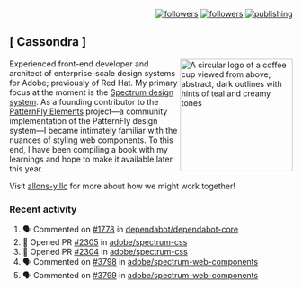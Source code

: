 <p align="right"><a rel="me" href="https://front-end.social/@castastrophe">
    <img alt="followers" title="Follow me on Mastodon" src="https://img.shields.io/mastodon/follow/109297102751309835?domain=https%3A%2F%2Ffront-end.social&label=Follow&logo=mastodon&logoColor=white&style=for-the-badge&labelColor=008080&color=006969"/></a>
  <a href="https://codepen.io/castastrophe/">
    <img alt="followers" title="Follow me on CodePen" src="https://img.shields.io/badge/16-1?color=640464&labelColor=7c007c&style=for-the-badge&logo=codepen&label=Follow"/></a>
<a href="https://castastrophe.medium.com/">
    <img alt="publishing" title="View articles on Medium" src="https://img.shields.io/badge/107-1?color=666&labelColor=444&label=subscribe&logo=medium&logoColor=white&style=for-the-badge"/></a>
</p>

## [&nbsp;Cassondra&nbsp;]

<img align="right" src="https://github-production-user-asset-6210df.s3.amazonaws.com/1840295/253016758-ba468774-1cd3-42c2-8f43-947b5eeb5edf.png" height="200" alt="A circular logo of a coffee cup viewed from above; abstract, dark outlines with hints of teal and creamy tones">

Experienced front-end developer and architect of enterprise-scale design systems for Adobe; previously of Red Hat. My primary focus at the moment is the [Spectrum design system](https://github.com/adobe/spectrum-css). As a founding contributor to the [PatternFly&nbsp;Elements](https://github.com/patternfly/patternfly-elements) project&mdash;a community implementation of the PatternFly design system&mdash;I became intimately familiar with the nuances of styling web components. To this end, I have been compiling a book with my learnings and hope to make it available later this year.

Visit [allons-y.llc](http://allons-y.llc/) for more about how we might work together!

### Recent activity

<!--START_SECTION:activity-->
1. 🗣 Commented on [#1778](https://github.com/dependabot/dependabot-core/issues/1778#issuecomment-1814577069) in [dependabot/dependabot-core](https://github.com/dependabot/dependabot-core)
2. 💪 Opened PR [#2305](https://github.com/adobe/spectrum-css/pull/2305) in [adobe/spectrum-css](https://github.com/adobe/spectrum-css)
3. 💪 Opened PR [#2304](https://github.com/adobe/spectrum-css/pull/2304) in [adobe/spectrum-css](https://github.com/adobe/spectrum-css)
4. 🗣 Commented on [#3798](https://github.com/adobe/spectrum-web-components/pull/3798#issuecomment-1814278054) in [adobe/spectrum-web-components](https://github.com/adobe/spectrum-web-components)
5. 🗣 Commented on [#3799](https://github.com/adobe/spectrum-web-components/pull/3799#issuecomment-1814267518) in [adobe/spectrum-web-components](https://github.com/adobe/spectrum-web-components)
<!--END_SECTION:activity-->
